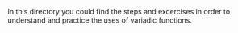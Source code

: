 In this directory you could find the steps and excercises in order to understand and practice the uses of variadic functions.
